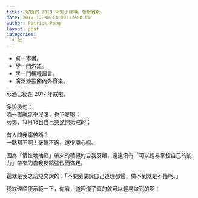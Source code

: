 ```yaml
---
title: 定幾個 2018 年的小目標，慢慢實現。
date: 2017-12-30T14:09:13+00:00
author: Patrick Peng
layout: post
categories:
  - 記
---
```

- 寫一本書。
- 學一門外語。
- 學一門編程語言。
- 廣泛涉獵國內外音樂。

菸酒已經在 2017 年戒啦。

多說幾句：  
酒一直就幾乎沒喝，也不愛喝；  
菸嘛，12月18日自己突然開始戒的；

有人問我痛苦嗎？  
一點都不啊！毫無不適，還很開心呢。

因為「慣性地抽菸」帶來的積極的自我反饋，遠遠沒有「可以輕易掌控自己的能力」帶來的自我反饋強烈而滿足。

這就是我之前短文說的：「不要隨便說自己道理都懂，做不到就是不懂啊。」

我戒煙順便示範一下，你看，道理懂了真的就可以輕易做到的啊！